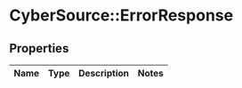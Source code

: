 # CyberSource::ErrorResponse

## Properties
Name | Type | Description | Notes
------------ | ------------- | ------------- | -------------


